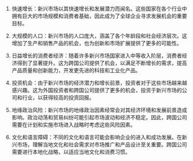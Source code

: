 

1. 快速增长：新兴市场以其快速增长和发展潜力而闻名。这些国家在各个行业中拥有巨大的市场规模和消费者基础，因此成为了全球企业寻求发展机会的重要目标。

2. 大规模的人口：新兴市场的人口庞大，涵盖了各个年龄段和社会经济层次。这增加了生产和销售产品的机会，也为创新和市场扩展提供了更多的可能性。

3. 日益增长的消费者经济：随着许多新兴市场国家进入中等收入阶层，消费者经济得到了显著提升。这为跨国公司提供了机会，以满足不断增长的需求，提高产品质量和创新能力，开发更先进的科技和工业化产品。

4. 投资机会：由于新兴市场的经济潜力和增长前景，投资者对于这些市场越来越感兴趣。这为外国投资者和跨国公司提供了更多的机会，投资于新兴市场的公司和行业，以获得较高的投资回报。

5. 地缘政治风险：新兴市场的地缘政治因素经常会对其经济环境和发展前景造成影响。政治动荡和贸易纠纷可能引起市场波动和经济不稳定。因此，跨国公司需要在计划和实施市场进入战略时考虑这些风险因素。

6. 文化和语言障碍：不同的文化和语言可能会影响企业的进入和成功发展。在新兴市场，理解当地文化和社会需求对市场推广和产品设计至关重要。跨国公司需要进行本地化战略，以适应当地文化和消费习惯。